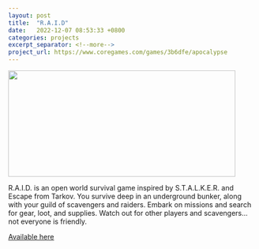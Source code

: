 ```yaml
---
layout: post
title:  "R.A.I.D"
date:   2022-12-07 08:53:33 +0800
categories: projects
excerpt_separator: <!--more-->
project_url: https://www.coregames.com/games/3b6dfe/apocalypse
---
```


<img class="post-img-center" src="{{ site.baseurl }}assets/img/raid.jpg" width="460" height="215">

<p class="post-text-center">R.A.I.D. is an open world survival game inspired by S.T.A.L.K.E.R. and Escape from Tarkov. You survive deep in an underground bunker, along with your guild of scavengers and raiders. Embark on missions and search for gear, loot, and supplies. Watch out for other players and scavengers... not everyone is friendly.</p>
<!--more-->
<a href="https://www.coregames.com/games/3b6dfe/apocalypse">Available here</a>